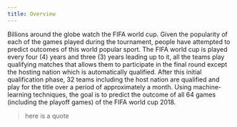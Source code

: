 ```yaml
---
title: Overview
---
```



Billions around the globe watch the FIFA world cup. Given the popularity of each of the
games played during the tournament, people have attempted to predict outcomes of this world popular
sport. The FIFA world cup is played every four (4) years and three (3) years leading up to it, all the
teams play qualifying matches that allows them to participate in the final round except the hosting
nation which is automatically qualified. After this initial qualification phase, 32 teams including the
host nation are qualified and play for the title over a period of approximately a month.
Using machine-learning techniques, the goal is to predict the outcome of all 64 games
(including the playoff games) of the FIFA world cup 2018.


>here is a quote
